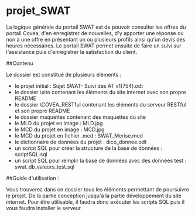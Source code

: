 # projet_SWAT

La logique générale du portail SWAT est de pouvoir consulter les offres du portail Covea, d'en enregistrer de nouvelles, d'y apporter une réponse ou non à une offre en présentant un ou plusieurs profils ainsi qu'un devis des heures nécessaires. Le portail SWAT permet ensuite de faire un suivi sur l'assistance puis d'enregistrer la satisfaction du client.

##Contenu

Le dossier est constitué de plusieurs éléments :

- le projet initial : Sujet SWAT- Suivi des AT v1[754].odt
- le dossier \site contenant les éléments du site internet avec son propre README
- le dossier \COVEA_RESTful contenant les éléments du serveur RESTful et son propre README
- le dossier maquettes contenant des maquettes du site
- le MLD du projet en image : MLD.jpg
- le MCD du projet en image : MCD.jpg
- le MCD du projet en fichier .mcd : SWAT_Merise.mcd
- le dictionnaire de données du projet : dico_donnee.odt
- un script SQL pour créer la structure de la base de données : scriptSQL.sql
- un script SQL pour remplir la base de données avec des données test : swat_db_valeurs_test.sql

##Guide d'utilisation :

Vous trouverez dans ce dossier tous les éléments permettant de poursuivre le projet.
De la partie conception jusqu'à la partie développement du site internet.
Pour être utilisable, il faudra donc exécuter les scripts SQL puis il vous faudra installer le serveur.

